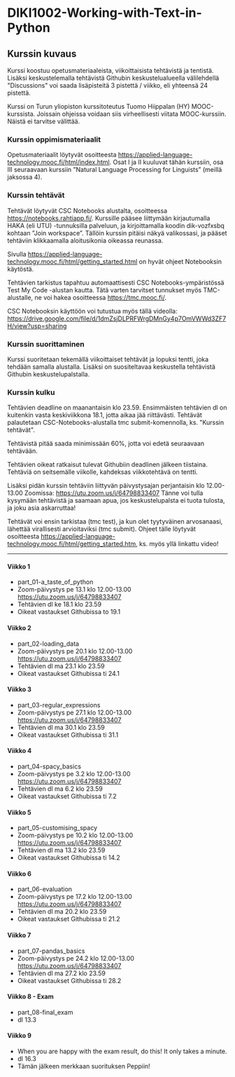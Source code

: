 # DIKI1002-Working-with-Text-in-Python

## Kurssin kuvaus
Kurssi koostuu opetusmateriaaleista, viikoittaisista tehtävistä ja tentistä. Lisäksi keskustelemalla tehtävistä Githubin keskustelualueella välilehdellä "Discussions" voi saada lisäpisteitä 3 pistettä / viikko, eli yhteensä 24 pistettä. 

Kurssi on Turun yliopiston kurssitoteutus Tuomo Hiippalan (HY) MOOC-kurssista. Joissain ohjeissa voidaan siis virheellisesti viitata MOOC-kurssiin. Näistä ei tarvitse välittää.

### Kurssin oppimismateriaalit

Opetusmateriaalit löytyvät osoitteesta https://applied-language-technology.mooc.fi/html/index.html. 
Osat I ja II kuuluvat tähän kurssiin, osa III seuraavaan kurssiin ”Natural Language Processing for Linguists” (meillä jaksossa 4).

### Kurssin tehtävät

Tehtävät löytyvät CSC Notebooks alustalta, osoitteessa https://notebooks.rahtiapp.fi/. Kurssille pääsee liittymään kirjautumalla HAKA (eli UTU) -tunnuksilla palveluun, ja kirjoittamalla koodin dik-vozfxsbq kohtaan ”Join workspace”. Tällöin kurssin pitäisi näkyä valikossasi, ja pääset tehtäviin klikkaamalla aloitusikonia oikeassa reunassa.

Sivulla https://applied-language-technology.mooc.fi/html/getting_started.html on hyvät ohjeet Notebooksin käytöstä. 

Tehtävien tarkistus tapahtuu automaattisesti CSC Notebooks-ympäristössä Test My Code -alustan kautta. Tätä varten tarvitset tunnukset myös TMC-alustalle, ne voi hakea osoitteessa https://tmc.mooc.fi/.

CSC Notebooksin käyttöön voi tutustua myös tällä videolla: https://drive.google.com/file/d/1dmZsjDLPRFWrgDMnGy4p7OmVWWd3ZF7H/view?usp=sharing

### Kurssin suorittaminen

Kurssi suoritetaan tekemällä viikoittaiset tehtävät ja lopuksi tentti, joka tehdään samalla alustalla. Lisäksi on suositeltavaa keskustella tehtävistä Githubin keskustelupalstalla.

### Kurssin kulku
Tehtävien deadline on maanantaisin klo 23.59. Ensimmäisten tehtävien dl on kuitenkin vasta keskiviikkona 18.1, jotta aikaa jää riittävästi. Tehtävät palautetaan CSC-Notebooks-alustalla tmc submit-komennolla, ks. "Kurssin tehtävät".

Tehtävistä pitää saada minimissään 60%, jotta voi edetä seuraavaan tehtävään.

Tehtävien oikeat ratkaisut tulevat Githubiin deadlinen jälkeen tiistaina. Tehtäviä on seitsemälle viikolle, kahdeksas viikkotehtävä on tentti.

Lisäksi pidän kurssin tehtäviin liittyvän päivystysajan perjantaisin klo 12.00-13.00 Zoomissa: https://utu.zoom.us/j/64798833407 Tänne voi tulla kysymään tehtävistä ja saamaan apua, jos keskustelupalsta ei tuota tulosta, ja joku asia askarruttaa!

Tehtävät voi ensin tarkistaa (tmc test), ja kun olet tyytyväinen arvosanaasi, lähettää virallisesti arvioitaviksi (tmc submit). Ohjeet tälle löytyvät osoitteesta https://applied-language-technology.mooc.fi/html/getting_started.htm, ks. myös yllä linkattu video!

---------------------------------------------------------------------------------------------------------------------------------------------------------------------

#### Viikko 1
* part_01-a_taste_of_python
* Zoom-päivystys pe 13.1 klo 12.00-13.00 https://utu.zoom.us/j/64798833407
* Tehtävien dl ke 18.1 klo 23.59
* Oikeat vastaukset Githubissa to 19.1

#### Viikko 2
* part_02-loading_data
* Zoom-päivystys pe 20.1 klo 12.00-13.00 https://utu.zoom.us/j/64798833407
* Tehtävien dl ma 23.1 klo 23.59
* Oikeat vastaukset Githubissa ti 24.1

#### Viikko 3
* part_03-regular_expressions
* Zoom-päivystys pe 27.1 klo 12.00-13.00 https://utu.zoom.us/j/64798833407
* Tehtävien dl ma 30.1 klo 23.59
* Oikeat vastaukset Githubissa ti 31.1

#### Viikko 4
* part_04-spacy_basics
* Zoom-päivystys pe 3.2 klo 12.00-13.00 https://utu.zoom.us/j/64798833407
* Tehtävien dl ma 6.2 klo 23.59
* Oikeat vastaukset Githubissa ti 7.2

#### Viikko 5
* part_05-customising_spacy
* Zoom-päivystys pe 10.2 klo 12.00-13.00 https://utu.zoom.us/j/64798833407
* Tehtävien dl ma 13.2 klo 23.59
* Oikeat vastaukset Githubissa ti 14.2

#### Viikko 6
* part_06-evaluation
* Zoom-päivystys pe 17.2 klo 12.00-13.00 https://utu.zoom.us/j/64798833407
* Tehtävien dl ma 20.2 klo 23.59
* Oikeat vastaukset Githubissa ti 21.2

#### Viikko 7
* part_07-pandas_basics
* Zoom-päivystys pe 24.2 klo 12.00-13.00 https://utu.zoom.us/j/64798833407
* Tehtävien dl ma 27.2 klo 23.59
* Oikeat vastaukset Githubissa ti 28.2

#### Viikko 8 - Exam
* part_08-final_exam
* dl 13.3

#### Viikko 9
* When you are happy with the exam result, do this! It only takes a minute.
* dl 16.3
* Tämän jälkeen merkkaan suorituksen Peppiin!
